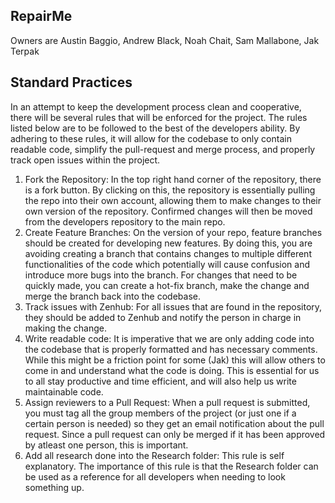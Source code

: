 ## RepairMe

Owners are Austin Baggio, Andrew Black, Noah Chait, Sam Mallabone, Jak Terpak

## Standard Practices
In an attempt to keep the development process clean and cooperative, there will be several rules that will be enforced for the project. The rules listed below are to be followed to the best of the developers ability. By adhering to these rules, it will allow for the codebase to only contain readable code, simplify the pull-request and merge process, and properly track open issues within the project.

1. Fork the Repository: In the top right hand corner of the repository, there is a fork button. By clicking on this, the repository is essentially pulling the repo into their own account, allowing them to make changes to their own version of the repository. Confirmed changes will then be moved from the developers repository to the main repo. 
1. Create Feature Branches: On the version of your repo, feature branches should be created for developing new features. By doing this, you are avoiding creating a branch that contains changes to multiple different functionalities of the code which potentially will cause confusion and introduce more bugs into the branch. For changes that need to be quickly made, you can create a hot-fix branch, make the change and merge the branch back into the codebase.
1. Track issues with Zenhub: For all issues that are found in the repository, they should be added to Zenhub and notify the person in charge in making the change. 
1. Write readable code: It is imperative that we are only adding code into the codebase that is properly formatted and has necessary comments. While this might be a friction point for some (Jak) this will allow others to come in and understand what the code is doing. This is essential for us to all stay productive and time efficient, and will also help us write maintainable code.
1. Assign reviewers to a Pull Request: When a pull request is submitted, you must tag all the group members of the project (or just one if a certain person is needed) so they get an email notification about the pull request. Since a pull request can only be merged if it has been approved by atleast one person, this is important.
1. Add all research done into the Research folder: This rule is self explanatory. The importance of this rule is that the Research folder can be used as a reference for all developers when needing to look something up.
